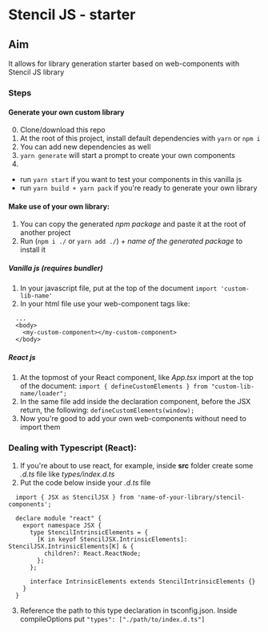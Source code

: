 # Stencil JS - starter

## Aim
It allows for library generation starter based on web-components with Stencil JS library

### Steps

#### Generate your own custom library
0. Clone/download this repo
1. At the root of this project, install default dependencies with `yarn` or `npm i`
2. You can add new dependencies as well
3. `yarn generate` will start a prompt to create your own components
4. 
  - run `yarn start` if you want to test your components in this vanilla js
  - run `yarn build + yarn pack` if you're ready to generate your own library

#### Make use of your own library:
1. You can copy the generated *npm package* and paste it at the root of another project
2. Run (`npm i ./` or `yarn add ./`) + *name of the generated package* to install it

##### Vanilla js (requires bundler)
1. In your javascript file, put at the top of the document `import 'custom-lib-name'`
2. In your html file use your web-component tags like: 
  ```
    ...
    <body>
      <my-custom-component></my-custom-component>
    </body>
  ```

##### React js
1. At the topmost of your React component, like *App.tsx* import at the top of the document: `import { defineCustomElements } from "custom-lib-name/loader";`
2. In the same file add inside the declaration component, before the JSX return, the following: `defineCustomElements(window);`
3. Now you're good to add your own web-components without need to import them

### Dealing with Typescript (React):
1. If you're about to use react, for example, inside **src** folder create some *.d.ts* file like *types/index.d.ts*
2. Put the code below inside your *.d.ts* file 
  ```
    import { JSX as StencilJSX } from 'name-of-your-library/stencil-components';

    declare module "react" {
      export namespace JSX {
        type StencilIntrinsicElements = {
          [K in keyof StencilJSX.IntrinsicElements]: StencilJSX.IntrinsicElements[K] & {
            children?: React.ReactNode;
          };
        };

        interface IntrinsicElements extends StencilIntrinsicElements {}
      }
    }
  ```
3. Reference the path to this type declaration in tsconfig.json. Inside compileOptions put `"types": ["./path/to/index.d.ts"]`

